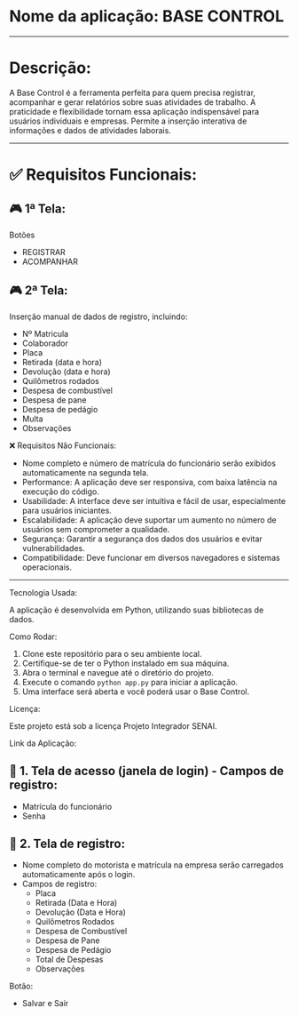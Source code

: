 # Nome da aplicação: BASE CONTROL

________________________________________

# Descrição:
A Base Control é a ferramenta perfeita para quem precisa registrar, acompanhar e gerar relatórios sobre suas atividades de trabalho. A praticidade e flexibilidade tornam essa aplicação indispensável para usuários individuais e empresas.
Permite a inserção interativa de informações e dados de atividades laborais.
________________________________________

# ✅ Requisitos Funcionais:

## 🎮 1ª Tela:
Botões
  - REGISTRAR
  - ACOMPANHAR

## 🎮 2ª Tela:
Inserção manual de dados de registro, incluindo:
   - Nº Matricula
   - Colaborador
   - Placa
   - Retirada (data e hora)
   - Devolução (data e hora)
   - Quilômetros rodados
   - Despesa de combustível
   - Despesa de pane
   - Despesa de pedágio
   - Multa
   - Observações

❌ Requisitos Não Funcionais:

- Nome completo e número de matrícula do funcionário serão exibidos automaticamente na segunda tela.
- Performance: A aplicação deve ser responsiva, com baixa latência na execução do código.
- Usabilidade: A interface deve ser intuitiva e fácil de usar, especialmente para usuários iniciantes.
- Escalabilidade: A aplicação deve suportar um aumento no número de usuários sem comprometer a qualidade.
- Segurança: Garantir a segurança dos dados dos usuários e evitar vulnerabilidades.
- Compatibilidade: Deve funcionar em diversos navegadores e sistemas operacionais.
________________________________________
Tecnologia Usada:

A aplicação é desenvolvida em Python, utilizando suas bibliotecas de dados.

Como Rodar:

1. Clone este repositório para o seu ambiente local.
2. Certifique-se de ter o Python instalado em sua máquina.
3. Abra o terminal e navegue até o diretório do projeto.
4. Execute o comando `python app.py` para iniciar a aplicação.
5. Uma interface será aberta e você poderá usar o Base Control.

Licença:

Este projeto está sob a licença Projeto Integrador SENAI.

Link da Aplicação:

## 🚩 1. Tela de acesso (janela de login) - Campos de registro:
   - Matrícula do funcionário
   - Senha

## 🚩 2. Tela de registro:
   - Nome completo do motorista e matrícula na empresa serão carregados automaticamente após o login.
   - Campos de registro:
     - Placa
     - Retirada (Data e Hora)
     - Devolução (Data e Hora)
     - Quilômetros Rodados
     - Despesa de Combustível
     - Despesa de Pane
     - Despesa de Pedágio
     - Total de Despesas
     - Observações

Botão:

- Salvar e Sair
